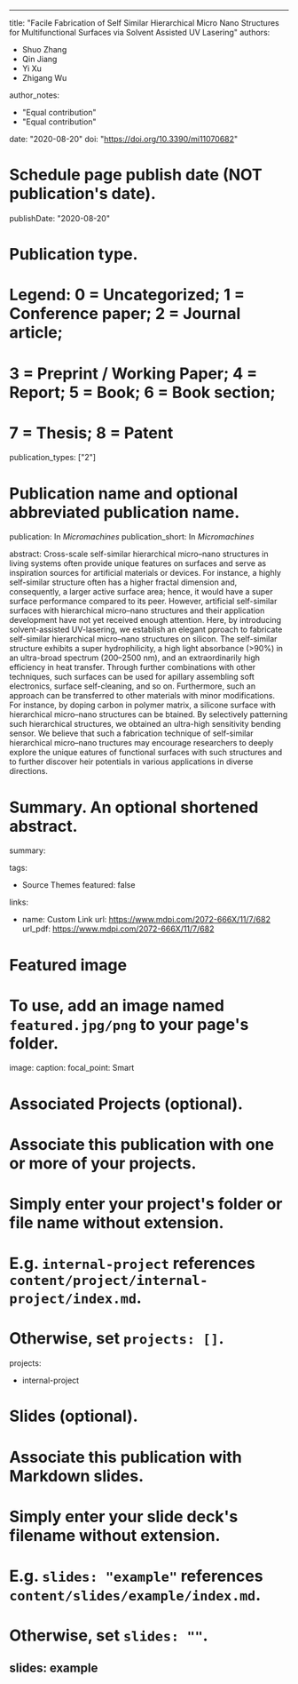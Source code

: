 
---
title: "Facile Fabrication of Self Similar Hierarchical Micro Nano Structures for Multifunctional Surfaces via Solvent Assisted UV Lasering"
authors:
- Shuo Zhang
- Qin Jiang
- Yi Xu
- Zhigang Wu

author_notes:
- "Equal contribution"
- "Equal contribution"

date: "2020-08-20"
doi: "https://doi.org/10.3390/mi11070682"

# Schedule page publish date (NOT publication's date).
publishDate: "2020-08-20"

# Publication type.
# Legend: 0 = Uncategorized; 1 = Conference paper; 2 = Journal article;
# 3 = Preprint / Working Paper; 4 = Report; 5 = Book; 6 = Book section;
# 7 = Thesis; 8 = Patent
publication_types: ["2"]

# Publication name and optional abbreviated publication name.
publication: In *Micromachines*
publication_short: In *Micromachines*

abstract: Cross-scale self-similar hierarchical micro–nano structures in living systems often provide unique features on surfaces and serve as inspiration sources for artificial materials or devices. For instance, a highly self-similar structure often has a higher fractal dimension and, consequently, a larger active surface area; hence, it would have a super surface performance compared to its peer. However, artificial self-similar surfaces with hierarchical micro–nano structures and their application development have not yet received enough attention. Here, by introducing solvent-assisted UV-lasering, we establish an elegant pproach to fabricate self-similar hierarchical micro–nano structures on silicon. The self-similar structure exhibits a super hydrophilicity, a high light absorbance (>90%) in an ultra-broad spectrum (200–2500 nm), and an extraordinarily high efficiency in heat transfer. Through further combinations with other techniques, such surfaces can be used for apillary assembling soft electronics, surface self-cleaning, and so on. Furthermore, such an approach can be transferred to other materials with minor modifications. For instance, by doping carbon in polymer matrix, a silicone surface with hierarchical micro–nano structures can be btained. By selectively patterning such hierarchical structures, we obtained an ultra-high sensitivity bending sensor. We believe that such a fabrication technique of self-similar hierarchical micro–nano tructures may encourage researchers to deeply explore the unique eatures of functional surfaces with such structures and to further discover heir potentials in various applications in diverse directions. 

# Summary. An optional shortened abstract.
summary:

tags:
- Source Themes
featured: false

links:
- name: Custom Link
  url: https://www.mdpi.com/2072-666X/11/7/682
url_pdf: https://www.mdpi.com/2072-666X/11/7/682

# Featured image
# To use, add an image named `featured.jpg/png` to your page's folder. 
image:
  caption: 
  focal_point: Smart


# Associated Projects (optional).
#   Associate this publication with one or more of your projects.
#   Simply enter your project's folder or file name without extension.
#   E.g. `internal-project` references `content/project/internal-project/index.md`.
#   Otherwise, set `projects: []`.
projects:
- internal-project

# Slides (optional).
#   Associate this publication with Markdown slides.
#   Simply enter your slide deck's filename without extension.
#   E.g. `slides: "example"` references `content/slides/example/index.md`.
#   Otherwise, set `slides: ""`.
slides: example
---


